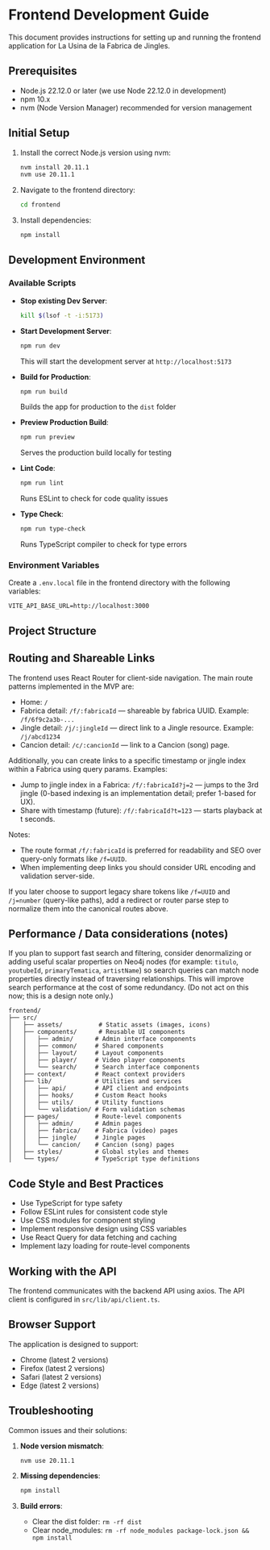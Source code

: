 # Frontend Development Guide

This document provides instructions for setting up and running the frontend application for La Usina de la Fabrica de Jingles.

## Prerequisites

- Node.js 22.12.0 or later (we use Node 22.12.0 in development)
- npm 10.x
- nvm (Node Version Manager) recommended for version management

## Initial Setup

1. Install the correct Node.js version using nvm:

   ```bash
   nvm install 20.11.1
   nvm use 20.11.1
   ```

2. Navigate to the frontend directory:

   ```bash
   cd frontend
   ```

3. Install dependencies:
   ```bash
   npm install
   ```

## Development Environment

### Available Scripts

- **Stop existing Dev Server**:

  ```bash
  kill $(lsof -t -i:5173)
  ```

- **Start Development Server**:

  ```bash
  npm run dev
  ```

  This will start the development server at `http://localhost:5173`

- **Build for Production**:

  ```bash
  npm run build
  ```

  Builds the app for production to the `dist` folder

- **Preview Production Build**:

  ```bash
  npm run preview
  ```

  Serves the production build locally for testing

- **Lint Code**:

  ```bash
  npm run lint
  ```

  Runs ESLint to check for code quality issues

- **Type Check**:
  ```bash
  npm run type-check
  ```
  Runs TypeScript compiler to check for type errors

### Environment Variables

Create a `.env.local` file in the frontend directory with the following variables:

```env
VITE_API_BASE_URL=http://localhost:3000
```

## Project Structure

## Routing and Shareable Links

The frontend uses React Router for client-side navigation. The main route patterns implemented in the MVP are:

- Home: `/`
- Fabrica detail: `/f/:fabricaId` — shareable by fabrica UUID. Example: `/f/6f9c2a3b-...`
- Jingle detail: `/j/:jingleId` — direct link to a Jingle resource. Example: `/j/abcd1234`
- Cancion detail: `/c/:cancionId` — link to a Cancion (song) page.

Additionally, you can create links to a specific timestamp or jingle index within a Fabrica using query params. Examples:

- Jump to jingle index in a Fabrica: `/f/:fabricaId?j=2` — jumps to the 3rd jingle (0-based indexing is an implementation detail; prefer 1-based for UX).
- Share with timestamp (future): `/f/:fabricaId?t=123` — starts playback at t seconds.

Notes:

- The route format `/f/:fabricaId` is preferred for readability and SEO over query-only formats like `/f=UUID`.
- When implementing deep links you should consider URL encoding and validation server-side.

If you later choose to support legacy share tokens like `/f=UUID` and `/j=number` (query-like paths), add a redirect or router parse step to normalize them into the canonical routes above.

## Performance / Data considerations (notes)

If you plan to support fast search and filtering, consider denormalizing or adding useful scalar properties on Neo4j nodes (for example: `titulo`, `youtubeId`, `primaryTematica`, `artistName`) so search queries can match node properties directly instead of traversing relationships. This will improve search performance at the cost of some redundancy. (Do not act on this now; this is a design note only.)

```
frontend/
├── src/
│   ├── assets/          # Static assets (images, icons)
│   ├── components/      # Reusable UI components
│   │   ├── admin/      # Admin interface components
│   │   ├── common/     # Shared components
│   │   ├── layout/     # Layout components
│   │   ├── player/     # Video player components
│   │   └── search/     # Search interface components
│   ├── context/        # React context providers
│   ├── lib/            # Utilities and services
│   │   ├── api/        # API client and endpoints
│   │   ├── hooks/      # Custom React hooks
│   │   ├── utils/      # Utility functions
│   │   └── validation/ # Form validation schemas
│   ├── pages/          # Route-level components
│   │   ├── admin/      # Admin pages
│   │   ├── fabrica/    # Fabrica (video) pages
│   │   ├── jingle/     # Jingle pages
│   │   └── cancion/    # Cancion (song) pages
│   ├── styles/         # Global styles and themes
│   └── types/          # TypeScript type definitions
```

## Code Style and Best Practices

- Use TypeScript for type safety
- Follow ESLint rules for consistent code style
- Use CSS modules for component styling
- Implement responsive design using CSS variables
- Use React Query for data fetching and caching
- Implement lazy loading for route-level components

## Working with the API

The frontend communicates with the backend API using axios. The API client is configured in `src/lib/api/client.ts`.

## Browser Support

The application is designed to support:

- Chrome (latest 2 versions)
- Firefox (latest 2 versions)
- Safari (latest 2 versions)
- Edge (latest 2 versions)

## Troubleshooting

Common issues and their solutions:

1. **Node version mismatch**:

   ```bash
   nvm use 20.11.1
   ```

2. **Missing dependencies**:

   ```bash
   npm install
   ```

3. **Build errors**:
   - Clear the dist folder: `rm -rf dist`
   - Clear node_modules: `rm -rf node_modules package-lock.json && npm install`
